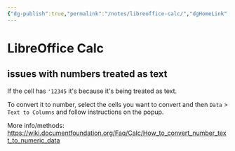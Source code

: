 ```yaml
---
{"dg-publish":true,"permalink":"/notes/libreoffice-calc/","dgHomeLink":true,"dgPassFrontmatter":false,"dgShowBacklinks":true,"dgShowLocalGraph":true}
---
```


# LibreOffice Calc

## issues with numbers treated as text

If the cell has `'12345` it's because it's being treated as text.

To convert it to number, select the cells you want to convert and then `Data` > `Text to Columns` and follow instructions on the popup.

More info/methods: <https://wiki.documentfoundation.org/Faq/Calc/How_to_convert_number_text_to_numeric_data>